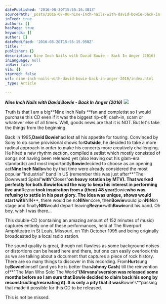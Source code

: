 ```yaml
---
datePublished: '2016-08-20T15:55:16.401Z'
sourcePath: _posts/2016-07-06-nine-inch-nails-with-david-bowie-back-in-anger-2016.md
inFeed: true
authors: []
hasPage: true
keywords: []
author: []
dateModified: '2016-08-20T15:55:15.958Z'
title: ''
publisher: {}
description: Nine Inch Nails with David Bowie - Back In Anger (2016)
inLanguage: null
inNav: false
via: {}
starred: false
url: nine-inch-nails-with-david-bowie-back-in-anger-2016/index.html
_type: Article

---
```

_**Nine Inch Nails with David Bowie - Back In Anger (2016)**_
![](https://imgflo.herokuapp.com/graph/vahj1ThiexotieMo/a9ee96d293c0aa850ede7d5306523bd9/croprotate.jpg?cropheight=569&cropwidth=600&degrees=0&input=https%3A%2F%2Fthe-grid-user-content.s3-us-west-2.amazonaws.com%2F33df3c54-15ac-4d98-ba2c-24de6807c26e.jpg&x=0&y=15)

Truth is that I am a big**Nine Inch Nails **fan and completist so I would purchase this CD even if it was the biggest rip-off, cash-in, scam or whatever else of all times. Well, goods news are that it is NOT. But let's take the things from the beginning.

Back in 1995,**David Bowie**had lost all his appetite for touring. Convinced by Sony to do some provisional shows for**Outside**, he decided to take a more radical approach in order to make his concerts more creatively challenging. He hired a new rhythm section, compiled a setlist which mostly consisted of songs not having been released yet (also leaving out his glam-era standards) and most importantly**Bowie**decided to choose as an opening act**Nine Inch Nails**who by that time were already considered the most popular "Industrial" band in US (remember this was just after**"The Downward Spiral"**with**"Closer"**on heavy rotation by MTV). That worked perfectly for both.**Bowie**found the way to keep his interest in performing live and**Reznor**took inspiration from a (then) 48 year**Bowie**who was refusing to settle in his past glory. The idea was unique, shows would start with**NIN**, there would be no**NIN**encore, then**Bowie**would join**NIN**on stage and finally**NIN**would depart leaving**Reznor**with**Bowie**and his band. Oh boy, wish I was there...

This double-CD (containing an amazing amount of 152 minutes of music) captures entirely one of these performances, held at The Riverport Amphiteatre in St Louis, Missouri, on 11th October 1995 and being originally broadcasted by a local radio station.

The sound quality is great, though not flawless as some background noises or distortions can be heard here and there, but one can easily overlook this as we are talking about a document that captures a piece of rock history. There are so many things to discover in this recording. From**Hurt**sung by**Bowie**himself (and yes he is better than**Johnny Cash**) till the reinvention of**"The Man Who Sold The World"**(**Nirvana's**version was released some months before so I am sure that Bowie decided to claim back his song by reconstructing/recreating it). It is only a pity that it was**Bowie's**passing that made it possible for this CD to be released.

This is not be missed.